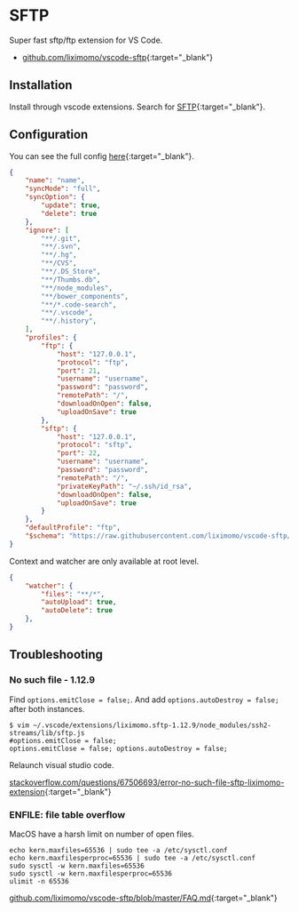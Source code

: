 # SFTP

Super fast sftp/ftp extension for VS Code.

- [github.com/liximomo/vscode-sftp](https://github.com/liximomo/vscode-sftp){:target="_blank"}

## Installation

Install through vscode extensions. Search for [SFTP](https://marketplace.visualstudio.com/items?itemName=liximomo.sftp){:target="_blank"}.

## Configuration

You can see the full config [here](https://github.com/liximomo/vscode-sftp/wiki/config){:target="_blank"}.

```json
{
    "name": "name",
    "syncMode": "full",
    "syncOption": {
        "update": true,
        "delete": true
    },
    "ignore": [
        "**/.git",
        "**/.svn",
        "**/.hg",
        "**/CVS",
        "**/.DS_Store",
        "**/Thumbs.db",
        "**/node_modules",
        "**/bower_components",
        "**/*.code-search",
        "**/.vscode", 
        "**/.history",
    ],
    "profiles": {
        "ftp": {
            "host": "127.0.0.1",
            "protocol": "ftp",
            "port": 21,
            "username": "username",
            "password": "password",
            "remotePath": "/",
            "downloadOnOpen": false,
            "uploadOnSave": true
        },
        "sftp": {
            "host": "127.0.0.1",
            "protocol": "sftp",
            "port": 22,
            "username": "username",
            "password": "password",
            "remotePath": "/",
            "privateKeyPath": "~/.ssh/id_rsa",
            "downloadOnOpen": false,
            "uploadOnSave": true
        }
    },
    "defaultProfile": "ftp",
    "$schema": "https://raw.githubusercontent.com/liximomo/vscode-sftp/master/schema/sftp.schema.json"
}
```

Context and watcher are only available at root level.

```json
{
    "watcher": {
        "files": "**/*",
        "autoUpload": true,
        "autoDelete": true
    },
}
```

## Troubleshooting

### No such file - 1.12.9

Find `options.emitClose = false;`. And add `options.autoDestroy = false;` after both instances.

```shell
$ vim ~/.vscode/extensions/liximomo.sftp-1.12.9/node_modules/ssh2-streams/lib/sftp.js
#options.emitClose = false;
options.emitClose = false; options.autoDestroy = false;
```

Relaunch visual studio code.

[stackoverflow.com/questions/67506693/error-no-such-file-sftp-liximomo-extension](https://stackoverflow.com/questions/67506693/error-no-such-file-sftp-liximomo-extension){:target="_blank"}

### ENFILE: file table overflow

MacOS have a harsh limit on number of open files.

```shell
echo kern.maxfiles=65536 | sudo tee -a /etc/sysctl.conf
echo kern.maxfilesperproc=65536 | sudo tee -a /etc/sysctl.conf
sudo sysctl -w kern.maxfiles=65536
sudo sysctl -w kern.maxfilesperproc=65536
ulimit -n 65536
```

[github.com/liximomo/vscode-sftp/blob/master/FAQ.md](https://github.com/liximomo/vscode-sftp/blob/master/FAQ.md){:target="_blank"}
